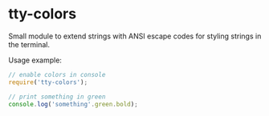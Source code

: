 tty-colors
==========

Small module to extend strings with ANSI escape codes for styling strings in the terminal.

Usage example:

```js
// enable colors in console
require('tty-colors');

// print something in green
console.log('something'.green.bold);
```

